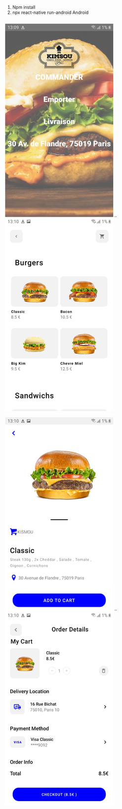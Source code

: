 1) Npm install
2) npx react-native run-android
Android
<p style="display:inline-block;">
   <img src="Images/Home.jpg" padding="40" width="350" title="hover text">
  .. <img src="Images/Produits.jpg" width="350" title="hover text"><br><br>
   <img src="Images/Produit.id.jpg" width="350" title="hover text">
   ..<img src="Images/Panier..jpg" width="350" title="hover text">
</p>
